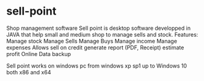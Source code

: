 # sell-point
Shop management software
Sell point is desktop software developped in JAVA that help small and medium shop to manage sells and stock.
Features:
Manage stock
Manage Sells
Manage Buys
Manage income
Manage expenses
Allows sell on credit
generate report (PDF, Receipt)
estimate profit
Online Data backup

Sell point works on windows pc from windows xp sp1 up to Windows 10 both x86 and x64
